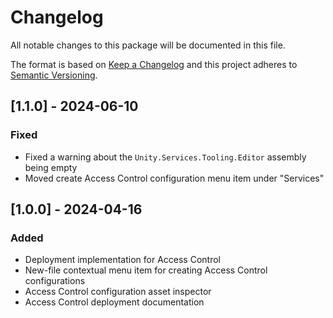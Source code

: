 # Changelog

All notable changes to this package will be documented in this file.

The format is based on [Keep a Changelog](http://keepachangelog.com/en/1.1.0/)
and this project adheres to [Semantic Versioning](http://semver.org/spec/v2.0.0.html).

## [1.1.0] - 2024-06-10

### Fixed

- Fixed a warning about the `Unity.Services.Tooling.Editor` assembly being empty
- Moved create Access Control configuration menu item under "Services"

## [1.0.0] - 2024-04-16

### Added

- Deployment implementation for Access Control
- New-file contextual menu item for creating Access Control configurations
- Access Control configuration asset inspector
- Access Control deployment documentation
